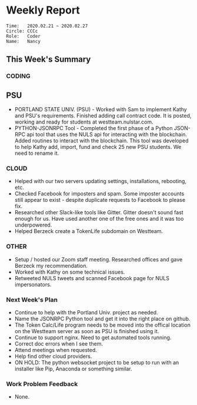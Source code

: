 # Weekly Report
```
Time: 	2020.02.21 ~ 2020.02.27
Circle:	CCCc
Role:	Coder
Name:   Nancy
```
## This Week's Summary

### CODING
 
## PSU 
- PORTLAND STATE UNIV. (PSU) - Worked with Sam to implement Kathy and PSU's requirements. Finished adding call contract code.  It is posted, working and ready for students at westteam.nulstar.com. 
- PYTHON-JSONRPC Tool - Completed the first phase of a Python JSON-RPC api tool that uses the NULS api for interacting with the blockchain. Added routines to interact with the blockchain. This tool was developed to help Kathy add, import, fund and check 25 new PSU students. We need to rename it.


### CLOUD

- Helped with our two servers updating settings, installations, rebooting, etc. 
- Checked Facebook for imposters and spam. Some imposter accounts still appear to exist - despite duplicate requests to Facebook to please fix.
- Researched other Slack-like tools like Gitter. Gitter doesn't sound fast enough for us. Have used another one of the free ones and it was too underpowered.
- Helped Berzeck create a TokenLife subdomain on Westteam. 

### OTHER
- Setup / hosted our Zoom staff meeting. Researched offices and gave Berzeck my recommendation.
- Worked with Kathy on some technical issues.
- Retweeted NULS tweets and scanned Facebook page for NULS impersonators.

### Next Week's Plan

- Continue to help with the Portland Univ. project as needed.
- Name the JSONRPC Python tool and get it into the right place on github.
- The Token Calc/Life program needs to be moved into the offical location on the Westteam server as soon as PSU is finished using it.
- Continue to support nginx. Need to get automated tools running.
- Correct doc errors when I see them.
- Attend meetings when requested. 
- Help find other cloud providers.
- ON HOLD: The python websocket project to be setup to run with an installer like Pip, Anaconda or something similar. 

### Work Problem Feedback

- None.

